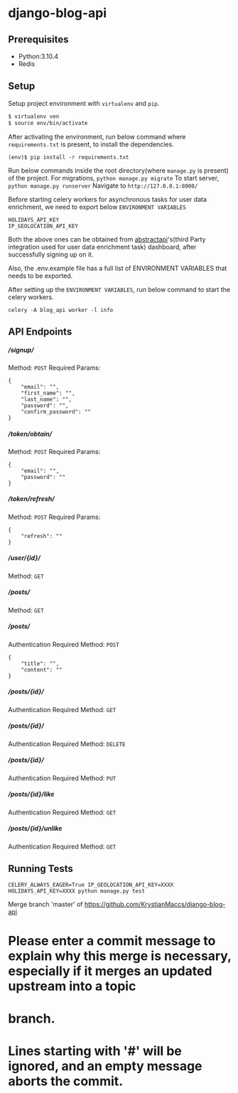 # django-blog-api

## Prerequisites

 - Python:3.10.4
 - Redis

## Setup

Setup project environment with `virtualenv` and `pip`.

```bash
$ virtualenv ven
$ source env/bin/activate
```

After activating the environment, run below command where    `requirements.txt` is present, to install the dependencies.

``` (env)$ pip install -r requirements.txt ```

Run below commands inside the root directory(where `manage.py` is present) of the project.
For migrations, `python manage.py migrate`
To start server, `python manage.py runserver`
Navigate to `http://127.0.0.1:8000/`

Before starting celery workers for asynchronous tasks for user data enrichment, we need to export below `ENVIRONMENT VARIABLES`

    HOLIDAYS_API_KEY
    IP_GEOLOCATION_API_KEY
Both the above ones can be obtained from [abstractapi](https://www.abstractapi.com/)'s(third Party integration used for user data enrichment task) dashboard, after successfully signing up on it.

Also, the .env.example file has a full list of ENVIRONMENT VARIABLES that needs to be exported.

After setting up the `ENVIRONMENT VARIABLES`, run below command to start the celery workers.

    celery -A blog_api worker -l info

##  API Endpoints

#####  /signup/
Method: `POST`
Required Params:
```
{
    "email": "",
    "first_name": "",
    "last_name": "",
    "password": "",
    "confirm_password": ""
}
```

#####    /token/obtain/
Method: `POST`
Required Params:
```
{
    "email": "",
    "password": ""
}
```

#####    /token/refresh/
Method: `POST`
Required Params:
```
{
    "refresh": ""
}
```

#####    /user/{id}/
Method: `GET`

#####    /posts/
Method: `GET`

#####    /posts/
Authentication Required
Method: `POST`
```
{
    "title": "",
    "content": ""
}
```

#####    /posts/{id}/
Authentication Required
Method: `GET`

#####    /posts/{id}/
Authentication Required
Method: `DELETE`

#####    /posts/{id}/
Authentication Required
Method: `PUT`

#####    /posts/{id}/like
Authentication Required
Method: `GET`

#####    /posts/{id}/unlike
Authentication Required
Method: `GET`


## Running Tests
```
CELERY_ALWAYS_EAGER=True IP_GEOLOCATION_API_KEY=XXXX HOLIDAYS_API_KEY=XXXX python manage.py test
```
Merge branch 'master' of https://github.com/KrystianMaccs/django-blog-api
# Please enter a commit message to explain why this merge is necessary, especially if it merges an updated upstream into a topic 
# branch.
#
# Lines starting with '#' will be ignored, and an empty message aborts the commit.
